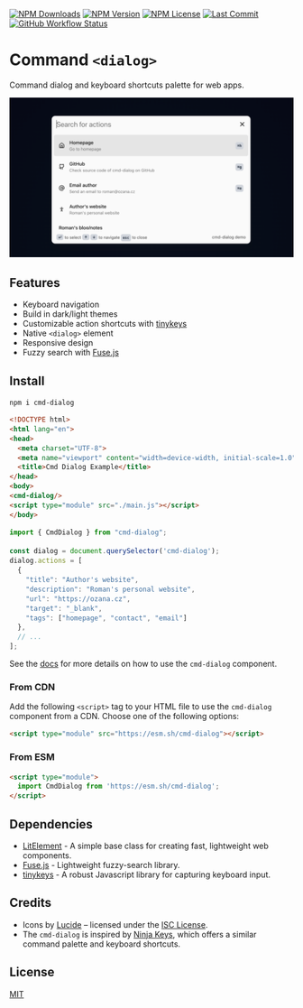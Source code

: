 [![NPM Downloads](https://img.shields.io/npm/dm/cmd-dialog?style=for-the-badge)](https://www.npmjs.com/package/cmd-dialog)
[![NPM Version](https://img.shields.io/npm/v/cmd-dialog?style=for-the-badge)](https://www.npmjs.com/package/cmd-dialog)
[![NPM License](https://img.shields.io/npm/l/cmd-dialog?style=for-the-badge)](https://github.com/OzzyCzech/cmd-dialog/blob/main/LICENSE)
[![Last Commit](https://img.shields.io/github/last-commit/OzzyCzech/cmd-dialog?style=for-the-badge)](https://github.com/OzzyCzech/cmd-dialog/commit/main)
[![GitHub Workflow Status](https://img.shields.io/github/actions/workflow/status/OzzyCzech/cmd-dialog/main.yml?style=for-the-badge)](https://github.com/OzzyCzech/cmd-dialog/actions)

# Command `<dialog>`

Command dialog and keyboard shortcuts palette for web apps.

![](./assets/cmd.dialog.light.png)

## Features

- Keyboard navigation
- Build in dark/light themes
- Customizable action shortcuts with [tinykeys](https://github.com/jamiebuilds/tinykeys)
- Native `<dialog>` element
- Responsive design
- Fuzzy search with [Fuse.js](https://fusejs.io/)

## Install

```shell
npm i cmd-dialog
```

```html
<!DOCTYPE html>
<html lang="en">
<head>
  <meta charset="UTF-8">
  <meta name="viewport" content="width=device-width, initial-scale=1.0">
  <title>Cmd Dialog Example</title>
</head>
<body>
<cmd-dialog/>
<script type="module" src="./main.js"></script>
</body>
```

```javascript
import { CmdDialog } from "cmd-dialog";

const dialog = document.querySelector('cmd-dialog');
dialog.actions = [
  {
    "title": "Author's website",
    "description": "Roman's personal website",
    "url": "https://ozana.cz",
    "target": "_blank",
    "tags": ["homepage", "contact", "email"]
  },
  // ...
];
```

See the [docs](docs/readme.md) for more details on how to use the `cmd-dialog` component.

### From CDN

Add the following `<script>` tag to your HTML file to use the `cmd-dialog` component from a CDN. Choose one of the
following options:

```html
<script type="module" src="https://esm.sh/cmd-dialog"></script>
```

### From ESM

```html
<script type="module">
  import CmdDialog from 'https://esm.sh/cmd-dialog';
</script>
```

## Dependencies

- [LitElement](https://lit.dev/) - A simple base class for creating fast, lightweight web components.
- [Fuse.js](https://fusejs.io/) - Lightweight fuzzy-search library.
- [tinykeys](https://github.com/jamiebuilds/tinykeys) - A robust Javascript library for capturing keyboard input.

## Credits

- Icons by [Lucide](https://lucide.dev) – licensed under the [ISC License](https://lucide.dev/license).
- The `cmd-dialog` is inspired by [Ninja Keys](https://github.com/ssleptsov/ninja-keys), which offers a similar command
  palette and keyboard shortcuts.

## License

[MIT](./LICENSE)